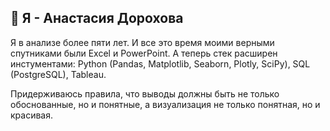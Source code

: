 ## 👋 Я - Анастасия Дорохова
Я в анализе более пяти лет. И все это время моими верными спутниками были Excel и PowerPoint. А теперь стек расширен инстументами: Python (Pandas, Matplotlib, Seaborn, Plotly, SciPy), SQL (PostgreSQL), Tableau.

Придерживаюсь правила, что выводы должны быть не только обоснованные, но и понятные, а визуализация не только понятная, но и красивая.
<!--
**DorokhovaAA/DorokhovaAA** is a ✨ _special_ ✨ repository because its `README.md` (this file) appears on your GitHub profile.

Here are some ideas to get you started:

- 🔭 I’m currently working on ...
- 🌱 I’m currently learning ...
- 👯 I’m looking to collaborate on ...
- 🤔 I’m looking for help with ...
- 💬 Ask me about ...
- 📫 How to reach me: ...
- 😄 Pronouns: ...
- ⚡ Fun fact: ...
-->
